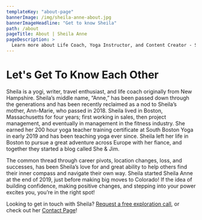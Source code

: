 ```yaml
---
templateKey: "about-page"
bannerImage: /img/sheila-anne-about.jpg
bannerImageHeadline: "Get to know Sheila"
path: /about
pageTitle: About | Sheila Anne
pageDescription: >
  Learn more about Life Coach, Yoga Instructor, and Content Creator - Sheila Anne Murray
---
```


# Let's Get To Know Each Other

Sheila is a yogi, writer, travel enthusiast, and life coach originally from New Hampshire. Sheila’s middle name, “Anne,” has been passed down through the generations and has been recently reclaimed as a nod to Sheila’s mother, Ann-Marie, who passed in 2018. Sheila lived in Boston, Massachusetts for four years; first working in sales, then project management, and eventually in management in the fitness industry. She earned her 200 hour yoga teacher training certificate at South Boston Yoga in early 2019 and has been teaching yoga ever since. Sheila left her life in Boston to pursue a great adventure across Europe with her fiance, and together they started a blog called She & Jim.

The common thread through career pivots, location changes, loss, and successes, has been Sheila’s love for and great ability to help others find their inner compass and navigate their own way. Sheila started Sheila Anne at the end of 2019, just before making big moves to Colorado! If the idea of building confidence, making positive changes, and stepping into your power excites you, you’re in the right spot!

Looking to get in touch with Sheila? [Request a free exploration call](/the-grove/#theGroveSubscribe), or check out her [Contact Page](/contact)!
